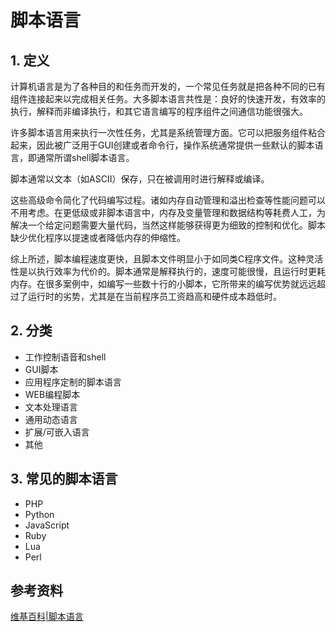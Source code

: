 # 脚本语言

## 1. 定义

计算机语言是为了各种目的和任务而开发的，一个常见任务就是把各种不同的已有组件连接起来以完成相关任务。大多脚本语言共性是：良好的快速开发，有效率的执行，解释而非编译执行，和其它语言编写的程序组件之间通信功能很强大。

许多脚本语言用来执行一次性任务，尤其是系统管理方面。它可以把服务组件粘合起来，因此被广泛用于GUI创建或者命令行，操作系统通常提供一些默认的脚本语言，即通常所谓shell脚本语言。

脚本通常以文本（如ASCII）保存，只在被调用时进行解释或编译。

这些高级命令简化了代码编写过程。诸如内存自动管理和溢出检查等性能问题可以不用考虑。在更低级或非脚本语言中，内存及变量管理和数据结构等耗费人工，为解决一个给定问题需要大量代码，当然这样能够获得更为细致的控制和优化。脚本缺少优化程序以提速或者降低内存的伸缩性。

综上所述，脚本编程速度更快，且脚本文件明显小于如同类C程序文件。这种灵活性是以执行效率为代价的。脚本通常是解释执行的，速度可能很慢，且运行时更耗内存。在很多案例中，如编写一些数十行的小脚本，它所带来的编写优势就远远超过了运行时的劣势，尤其是在当前程序员工资趋高和硬件成本趋低时。



## 2. 分类

- 工作控制语音和shell
- GUI脚本
- 应用程序定制的脚本语言
- WEB编程脚本
- 文本处理语言
- 通用动态语言
- 扩展/可嵌入语言
- 其他



## 3. 常见的脚本语言

- PHP
- Python
- JavaScript
- Ruby
- Lua
- Perl



## 参考资料

[维基百科|脚本语言](https://zh.wikipedia.org/wiki/脚本语言)

